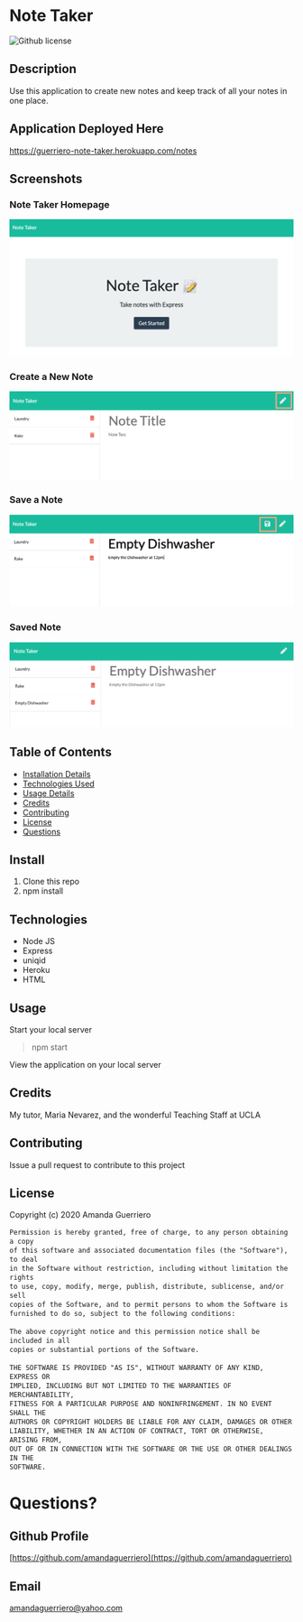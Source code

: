 # Note Taker

![Github license](https://img.shields.io/badge/license-MIT-blue.svg)

## Description
Use this application to create new notes and keep track of all your notes in one place.

## Application Deployed Here
https://guerriero-note-taker.herokuapp.com/notes

## Screenshots
### Note Taker Homepage 
![Note Taker](https://github.com/AmandaGuerriero/miniature-eureka/blob/master/public/assets/images/note-taker.png?raw=true)

### Create a New Note
![Notes Page](https://github.com/AmandaGuerriero/miniature-eureka/blob/master/public/assets/images/new-note.png?raw=true)

### Save a Note
![Save Note](https://github.com/AmandaGuerriero/miniature-eureka/blob/master/public/assets/images/new-note-save.png?raw=true)

### Saved Note
![Saved Note](https://github.com/AmandaGuerriero/miniature-eureka/blob/master/public/assets/images/new-note-saved.png?raw=true)

## Table of Contents
* [Installation Details](#install)
* [Technologies Used](#technologies)
* [Usage Details](#usage)
* [Credits](#credits)
* [Contributing](#contributing)
* [License](#license)
* [Questions](#questions)

## Install
1. Clone this repo
2. npm install

## Technologies
* Node JS
* Express
* uniqid
* Heroku
* HTML

## Usage
Start your local server
> npm start

View the application on your local server

## Credits
My tutor, Maria Nevarez, and the wonderful Teaching Staff at UCLA

## Contributing
Issue a pull request to contribute to this project

## License
Copyright (c) 2020 Amanda Guerriero

    Permission is hereby granted, free of charge, to any person obtaining a copy
    of this software and associated documentation files (the "Software"), to deal
    in the Software without restriction, including without limitation the rights
    to use, copy, modify, merge, publish, distribute, sublicense, and/or sell
    copies of the Software, and to permit persons to whom the Software is
    furnished to do so, subject to the following conditions:
    
    The above copyright notice and this permission notice shall be included in all
    copies or substantial portions of the Software.
    
    THE SOFTWARE IS PROVIDED "AS IS", WITHOUT WARRANTY OF ANY KIND, EXPRESS OR
    IMPLIED, INCLUDING BUT NOT LIMITED TO THE WARRANTIES OF MERCHANTABILITY,
    FITNESS FOR A PARTICULAR PURPOSE AND NONINFRINGEMENT. IN NO EVENT SHALL THE
    AUTHORS OR COPYRIGHT HOLDERS BE LIABLE FOR ANY CLAIM, DAMAGES OR OTHER
    LIABILITY, WHETHER IN AN ACTION OF CONTRACT, TORT OR OTHERWISE, ARISING FROM,
    OUT OF OR IN CONNECTION WITH THE SOFTWARE OR THE USE OR OTHER DEALINGS IN THE
    SOFTWARE.

# Questions?

## Github Profile
[https://github.com/amandaguerriero](https://github.com/amandaguerriero)

## Email
[amandaguerriero@yahoo.com](mailto:amandaguerriero@yahoo.com)
